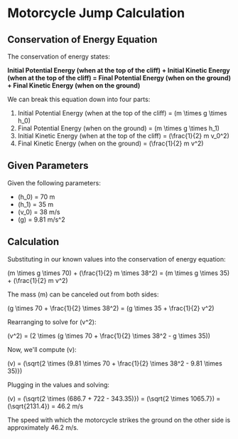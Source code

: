 # Motorcycle Jump Calculation

## Conservation of Energy Equation

The conservation of energy states:

**Initial Potential Energy (when at the top of the cliff) + Initial Kinetic Energy (when at the top of the cliff) = Final Potential Energy (when on the ground) + Final Kinetic Energy (when on the ground)**

We can break this equation down into four parts:

1. Initial Potential Energy (when at the top of the cliff) = \(m \times g \times h_0\)
2. Final Potential Energy (when on the ground) = \(m \times g \times h_1\)
3. Initial Kinetic Energy (when at the top of the cliff) = \(\frac{1}{2} m v_0^2\)
4. Final Kinetic Energy (when on the ground) = \(\frac{1}{2} m v^2\)

## Given Parameters

Given the following parameters:

- \(h_0\) = 70 m
- \(h_1\) = 35 m
- \(v_0\) = 38 m/s
- \(g\) = 9.81 m/s^2

## Calculation

Substituting in our known values into the conservation of energy equation:

\(m \times g \times 70\) + \(\frac{1}{2} m \times 38^2\) = \(m \times g \times 35\) + \(\frac{1}{2} m v^2\)

The mass \(m\) can be canceled out from both sides:

\(g \times 70 + \frac{1}{2} \times 38^2\) = \(g \times 35 + \frac{1}{2} v^2\)

Rearranging to solve for \(v^2\):

\(v^2\) = \(2 \times (g \times 70 + \frac{1}{2} \times 38^2 - g \times 35)\)

Now, we'll compute \(v\):

\(v\) = \(\sqrt{2 \times (9.81 \times 70 + \frac{1}{2} \times 38^2 - 9.81 \times 35)}\)

Plugging in the values and solving:

\(v\) = \(\sqrt{2 \times (686.7 + 722 - 343.35)}\)
= \(\sqrt{2 \times 1065.7}\)
= \(\sqrt{2131.4}\)
= 46.2 m/s

The speed with which the motorcycle strikes the ground on the other side is approximately 46.2 m/s.

